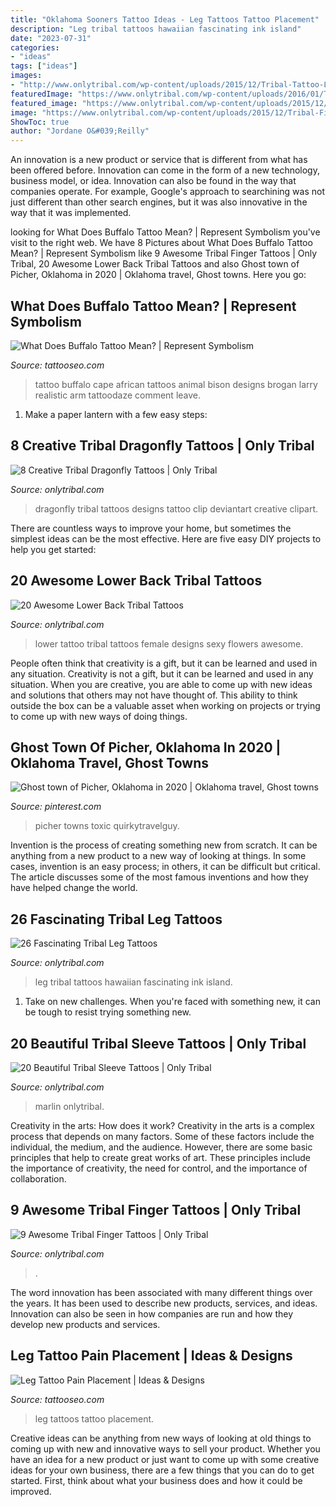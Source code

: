 ```yaml
---
title: "Oklahoma Sooners Tattoo Ideas - Leg Tattoos Tattoo Placement"
description: "Leg tribal tattoos hawaiian fascinating ink island"
date: "2023-07-31"
categories:
- "ideas"
tags: ["ideas"]
images:
- "http://www.onlytribal.com/wp-content/uploads/2015/12/Tribal-Tattoo-Lower-Back.jpg"
featuredImage: "https://www.onlytribal.com/wp-content/uploads/2016/01/Tribal-Tattoos-Sleeve.jpg"
featured_image: "https://www.onlytribal.com/wp-content/uploads/2015/12/Tribal-Finger-Tattoos-Designs.jpg"
image: "https://www.onlytribal.com/wp-content/uploads/2015/12/Tribal-Finger-Tattoos-Designs.jpg"
ShowToc: true
author: "Jordane O&#039;Reilly"
---
```



An innovation is a new product or service that is different from what has been offered before. Innovation can come in the form of a new technology, business model, or idea. Innovation can also be found in the way that companies operate. For example, Google's approach to searchining was not just different than other search engines, but it was also innovative in the way that it was implemented.

	

		
looking for What Does Buffalo Tattoo Mean? | Represent Symbolism you've visit to the right web. We have 8 Pictures about What Does Buffalo Tattoo Mean? | Represent Symbolism like 9 Awesome Tribal Finger Tattoos | Only Tribal, 20 Awesome Lower Back Tribal Tattoos and also Ghost town of Picher, Oklahoma in 2020 | Oklahoma travel, Ghost towns. Here you go:
		
    
## What Does Buffalo Tattoo Mean? | Represent Symbolism

<img loading=lazy src="https://www.tattooseo.com/wp-content/uploads/2018/01/Buffalo-Tattoo-36.jpg" onerror="this.onerror=null;this.src='https://tse4.mm.bing.net/th?id=OIP.2h5t4AlVt0T9aTwmBCjqlgAAAA&amp;pid=15.1';" alt="What Does Buffalo Tattoo Mean? | Represent Symbolism">

_Source: tattooseo.com_

>tattoo buffalo cape african tattoos animal bison designs brogan larry realistic arm tattoodaze comment leave. 

	

1. Make a paper lantern with a few easy steps:

    
## 8 Creative Tribal Dragonfly Tattoos | Only Tribal

<img loading=lazy src="https://www.onlytribal.com/wp-content/uploads/2015/10/Tribal-Dragonfly-Tattoos-Designs1.jpg" onerror="this.onerror=null;this.src='https://tse1.mm.bing.net/th?id=OIP.HBu-jaecJrzg0l3n0AVl8QHaEX&amp;pid=15.1';" alt="8 Creative Tribal Dragonfly Tattoos | Only Tribal">

_Source: onlytribal.com_

>dragonfly tribal tattoos designs tattoo clip deviantart creative clipart. 

	

There are countless ways to improve your home, but sometimes the simplest ideas can be the most effective. Here are five easy DIY projects to help you get started: 

    
## 20 Awesome Lower Back Tribal Tattoos

<img loading=lazy src="http://www.onlytribal.com/wp-content/uploads/2015/12/Tribal-Tattoo-Lower-Back.jpg" onerror="this.onerror=null;this.src='https://tse2.mm.bing.net/th?id=OIP.7o2vrdtOH7taVOFxlXqIdwHaFi&amp;pid=15.1';" alt="20 Awesome Lower Back Tribal Tattoos">

_Source: onlytribal.com_

>lower tattoo tribal tattoos female designs sexy flowers awesome. 

	

People often think that creativity is a gift, but it can be learned and used in any situation.
Creativity is not a gift, but it can be learned and used in any situation. When you are creative, you are able to come up with new ideas and solutions that others may not have thought of. This ability to think outside the box can be a valuable asset when working on projects or trying to come up with new ways of doing things.

    
## Ghost Town Of Picher, Oklahoma In 2020 | Oklahoma Travel, Ghost Towns

<img loading=lazy src="https://i.pinimg.com/736x/25/37/c5/2537c5f52f9fa52cd4cf6be6ee9a9456.jpg" onerror="this.onerror=null;this.src='https://tse2.mm.bing.net/th?id=OIP.CzqUBnLZPWua0dOufTc4JgHaLH&amp;pid=15.1';" alt="Ghost town of Picher, Oklahoma in 2020 | Oklahoma travel, Ghost towns">

_Source: pinterest.com_

>picher towns toxic quirkytravelguy. 

	

Invention is the process of creating something new from scratch. It can be anything from a new product to a new way of looking at things. In some cases, invention is an easy process; in others, it can be difficult but critical. The article discusses some of the most famous inventions and how they have helped change the world.

    
## 26 Fascinating Tribal Leg Tattoos

<img loading=lazy src="http://www.onlytribal.com/wp-content/uploads/2015/12/Hawaiian-Tribal-Leg-Tattoos.jpg" onerror="this.onerror=null;this.src='https://tse3.mm.bing.net/th?id=OIP.E53FxfbtxOv7H1GmlLf0vAHaJ4&amp;pid=15.1';" alt="26 Fascinating Tribal Leg Tattoos">

_Source: onlytribal.com_

>leg tribal tattoos hawaiian fascinating ink island. 

	

1) Take on new challenges. When you're faced with something new, it can be tough to resist trying something new.

    
## 20 Beautiful Tribal Sleeve Tattoos | Only Tribal

<img loading=lazy src="https://www.onlytribal.com/wp-content/uploads/2016/01/Tribal-Tattoos-Sleeve.jpg" onerror="this.onerror=null;this.src='https://tse4.mm.bing.net/th?id=OIP.wE3TK4EQSYHO-oNX-bw0dwHaKJ&amp;pid=15.1';" alt="20 Beautiful Tribal Sleeve Tattoos | Only Tribal">

_Source: onlytribal.com_

>marlin onlytribal. 

	

Creativity in the arts: How does it work?
Creativity in the arts is a complex process that depends on many factors. Some of these factors include the individual, the medium, and the audience. However, there are some basic principles that help to create great works of art. These principles include the importance of creativity, the need for control, and the importance of collaboration.

    
## 9 Awesome Tribal Finger Tattoos | Only Tribal

<img loading=lazy src="https://www.onlytribal.com/wp-content/uploads/2015/12/Tribal-Finger-Tattoos-Designs.jpg" onerror="this.onerror=null;this.src='https://tse3.mm.bing.net/th?id=OIP.iDpVfCM7znhIaUvcCz_99QHaFj&amp;pid=15.1';" alt="9 Awesome Tribal Finger Tattoos | Only Tribal">

_Source: onlytribal.com_

>. 

	

The word innovation has been associated with many different things over the years. It has been used to describe new products, services, and ideas. Innovation can also be seen in how companies are run and how they develop new products and services.

    
## Leg Tattoo Pain Placement | Ideas &amp; Designs

<img loading=lazy src="https://www.tattooseo.com/wp-content/uploads/2017/09/Leg-Tattoos-18.jpg" onerror="this.onerror=null;this.src='https://tse1.mm.bing.net/th?id=OIP.nqIU7AfRz9W1Kj9I1NwiGwAAAA&amp;pid=15.1';" alt="Leg Tattoo Pain Placement | Ideas &amp; Designs">

_Source: tattooseo.com_

>leg tattoos tattoo placement. 

	

Creative ideas can be anything from new ways of looking at old things to coming up with new and innovative ways to sell your product. Whether you have an idea for a new product or just want to come up with some creative ideas for your own business, there are a few things that you can do to get started. First, think about what your business does and how it could be improved.

